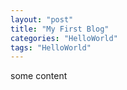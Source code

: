 ```yaml
---
layout: "post"
title: "My First Blog"
categories: "HelloWorld"
tags: "HelloWorld"
---
```


some content